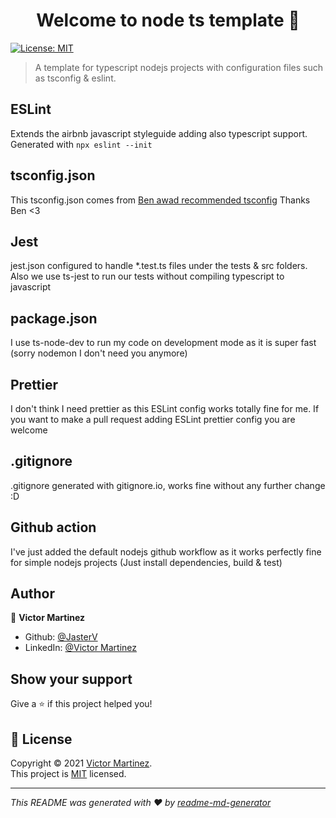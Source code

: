 <h1 align="center">Welcome to node ts template 👋</h1>
<p>
  <a href="https://mit-license.org/" target="_blank">
    <img alt="License: MIT" src="https://img.shields.io/badge/License-MIT-yellow.svg" />
  </a>
</p>

> A template for typescript nodejs projects with configuration files such as
> tsconfig & eslint.

## ESLint

Extends the airbnb javascript styleguide adding also typescript support.
Generated with `npx eslint --init`

## tsconfig.json

This tsconfig.json comes from
[Ben awad recommended tsconfig](https://github.com/benawad/tsconfig.json) Thanks
Ben <3

## Jest

jest.json configured to handle *.test.ts files under the tests & src folders.
Also we use ts-jest to run our tests without compiling typescript to javascript

## package.json

I use ts-node-dev to run my code on development mode as it is super fast (sorry
nodemon I don't need you anymore)

## Prettier

I don't think I need prettier as this ESLint config works totally fine for me.
If you want to make a pull request adding ESLint prettier config you are welcome

## .gitignore

.gitignore generated with gitignore.io, works fine without any further change :D

## Github action

I've just added the default nodejs github workflow as it works perfectly fine
for simple nodejs projects (Just install dependencies, build & test)

## Author

👤 **Victor Martinez**

- Github: [@JasterV](https://github.com/JasterV)
- LinkedIn: [@Victor Martinez](https://linkedin.com/in/victor-martinez-montane)

## Show your support

Give a ⭐️ if this project helped you!

## 📝 License

Copyright © 2021 [Victor Martinez](https://github.com/JasterV).<br /> This
project is [MIT](https://mit-license.org/) licensed.

---

_This README was generated with ❤️ by
[readme-md-generator](https://github.com/kefranabg/readme-md-generator)_
